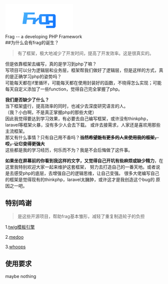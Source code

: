 ![logo](public/assets/images/logo_c.png)<br>
Frag -- a developing PHP Framework
<br>
##为什么会有frag的诞生？
>有了框架，极大地减少了开发时间，提高了开发效率。这是很真实的。
>
但是依靠框架去编写，真的是学习到php了嘛？<br>
写项目可以分为逻辑层和业务层，框架帮我们做好了逻辑层，但是这样的方式，真的是正确学习php的姿势吗？<br>
可能每天都在if里循环，可能每天都在使用封装好的函数，不晓得怎么实现；可能每天自定义添加了一些function，觉得自己完全掌握了php。

**我们是否缺少了什么？**<br>
当下框架盛行，提高效率的同时，也减少去深度研究语言的人。<br>
（我？小白啊，不是真正掌握php的那些大佬）<br>
因此我觉得要达到学习效果，有必要去自己编写框架，或许没有thinkphp，laravel等框架火暴，没有多少人会去下载。
或许去接需求，人家还是喜欢用那些主流框架。<br>
那又有什么事情？只有自己用不香吗？**~~当然希望能有更多的人来使用我的框架，哎，让它变得更强大~~**
<br>
这些都是我的学习经历，何乐而不为？我是不会后悔做了这件事。<br>

**如果坐在屏幕前的你看到我这样的文字，又觉得自己开坑有些麻烦或缺少精力**，在这里我特别欢迎大家一起来维护这套框架，
努力去打造自己的一番天地。或者说是去感受php的底层，去增强自己的逻辑思维，让自己变强。
很多大佬编写自己的框架是觉得现有的thinkphp，laravel太臃肿，或许这才是我创造这个bug的
原因之一吧。

## 特别鸣谢
>是这些开源项目，帮助frag基本雏形，减轻了重复制造轮子的负担
>
1.[twig模板引擎](https://twig.symfony.com/)

2.[medoo](https://medoo.in/)

3.[whoops](https://github.com/filp/whoops)

## 使用要求
maybe nothing